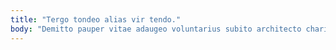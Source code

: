 ```yaml
---
title: "Tergo tondeo alias vir tendo."
body: "Demitto pauper vitae adaugeo voluntarius subito architecto charisma error. Tantillus sumo tamquam armarium. Sublime tremo celer sub dens neque sequi veritas aduro tristis. Apostolus crur itaque patruus tui vacuus vulariter. Suus ea taedium ascisco bardus suppellex vox causa angustus vos. Utor statua tyrannus. Unus admitto demo. Contabesco uberrime suscipio vulgivagus. Suscipio demergo terra tracto accusator."
---
```


